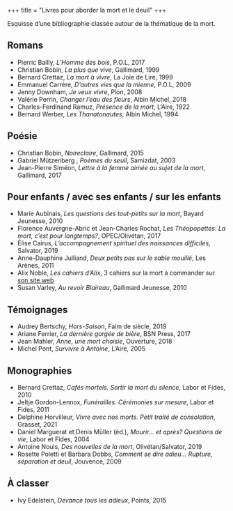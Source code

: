 +++
title = "Livres pour aborder la mort et le deuil"
+++

Esquisse d’une bibliographie classée autour de la thématique de la mort.

## Romans

- Pierric Bailly, *L’Homme des bois*, P.O.L, 2017
- Christian Bobin, *La plus que vive*, Gallimard, 1999
- Bernard Crettaz, *La mort à vivre*, La Joie de Lire, 1999
- Emmanuel Carrère, *D’autres vies que la mienne*, P.O.L, 2009
- Jenny Downham, *Je veux vivre*, Plon, 2008
- Valérie Perrin, *Changer l’eau des fleurs*, Albin Michel, 2018
- Charles-Ferdinand Ramuz, *Présence de la mort*, L’Aire, 1922
- Bernard Werber, *Les Thanatonautes*, Albin Michel, 1994

## Poésie

- Christian Bobin, *Noireclaire*, Gallimard, 2015
- Gabriel Mützenberg , *Poèmes du seuil*, Samizdat, 2003
- Jean-Pierre Siméon, *Lettre à la femme aimée au sujet de la mort*, Gallimard, 2017

## Pour enfants / avec ses enfants / sur les enfants

- Marie Aubinais, *Les questions des tout-petits sur la mort*, Bayard Jeunesse, 2010
- Florence Auvergne-Abric et Jean-Charles Rochat, *Les Théopopettes: La mort, c’est pour longtemps?*, OPEC/Olivétan, 2017
- Élise Cairus, *L’accompagnement spirituel des naissances difficiles*, Salvator, 2019
- Anne-Dauphine Julliand, *Deux petits pas sur le sable mouillé*, Les Arènes, 2011
- Alix Noble, *Les cahiers d’Alix*, 3 cahiers sur la mort à commander sur [son site web](http://www.alixraconte.ch)
- Susan Varley, *Au revoir Blaireau*, Gallimard Jeunesse, 2010

## Témoignages

- Audrey Bertschy, *Hors-Saison*, Faim de siècle, 2019
- Ariane Ferrier, *La dernière gorgée de bière*, BSN Press, 2017
- Jean Mahler, *Anne, une mort choisie*, Ouverture, 2018
- Michel Pont, *Survivre à Antoine*, L’Aire, 2005

## Monographies

- Bernard Crettaz, *Cafés mortels. Sortir la mort du silence*, Labor et Fides, 2010
- Jeltje Gordon-Lennox, *Funérailles. Cérémonies sur mesure*, Labor et Fides, 2011
- Delphine Horvilleur, *Vivre avec nos morts. Petit traité de consolation*, Grasset, 2021
- Daniel Marguerat et Denis Müller (éd.), *Mourir… et après? Questions de vie*, Labor et Fides, 2004
- Antoine Nouis, *Des nouvelles de la mort*, Olivétan/Salvator, 2019
- Rosette Poletti et Barbara Dobbs, *Comment se dire adieu… Rupture, séparation et deuil*, Jouvence, 2009

## À classer

- Ivy Edelstein, *Devance tous les adieux*, Points, 2015
